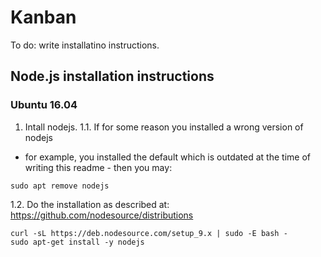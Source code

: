 # Kanban

To do: write installatino instructions.

## Node.js installation instructions


### Ubuntu 16.04
1. Intall nodejs. 
1.1. If for some reason you installed a wrong version of nodejs 
 - for example, you installed the default which 
is outdated at the time of writing this readme - then you may:
```
sudo apt remove nodejs
```

1.2. Do the installation as described at:
https://github.com/nodesource/distributions

```
curl -sL https://deb.nodesource.com/setup_9.x | sudo -E bash -
sudo apt-get install -y nodejs
```


